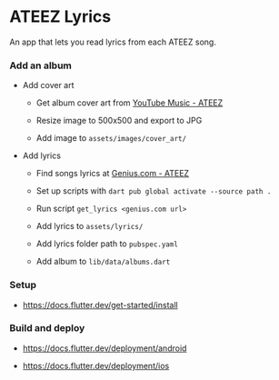 # ATEEZ Lyrics

An app that lets you read lyrics from each ATEEZ song.

### Add an album

- Add cover art

  - Get album cover art from [YouTube Music - ATEEZ](https://music.youtube.com/channel/UCmWwbZ-8SngcUzRAD8rCVvw)

  - Resize image to 500x500 and export to JPG

  - Add image to `assets/images/cover_art/`

- Add lyrics

  - Find songs lyrics at [Genius.com - ATEEZ](https://genius.com/artists/Ateez)

  - Set up scripts with `dart pub global activate --source path .`

  - Run script `get_lyrics <genius.com url>`

  - Add lyrics to `assets/lyrics/`

  - Add lyrics folder path to `pubspec.yaml`

  - Add album to `lib/data/albums.dart`

### Setup

- https://docs.flutter.dev/get-started/install

### Build and deploy

- https://docs.flutter.dev/deployment/android

- https://docs.flutter.dev/deployment/ios
